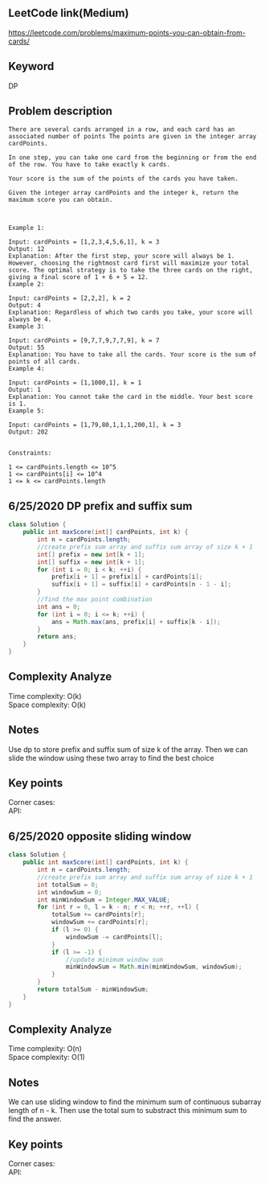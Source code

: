 ## LeetCode link(Medium)
https://leetcode.com/problems/maximum-points-you-can-obtain-from-cards/

## Keyword
DP

## Problem description
```
There are several cards arranged in a row, and each card has an associated number of points The points are given in the integer array cardPoints.

In one step, you can take one card from the beginning or from the end of the row. You have to take exactly k cards.

Your score is the sum of the points of the cards you have taken.

Given the integer array cardPoints and the integer k, return the maximum score you can obtain.

 

Example 1:

Input: cardPoints = [1,2,3,4,5,6,1], k = 3
Output: 12
Explanation: After the first step, your score will always be 1. However, choosing the rightmost card first will maximize your total score. The optimal strategy is to take the three cards on the right, giving a final score of 1 + 6 + 5 = 12.
Example 2:

Input: cardPoints = [2,2,2], k = 2
Output: 4
Explanation: Regardless of which two cards you take, your score will always be 4.
Example 3:

Input: cardPoints = [9,7,7,9,7,7,9], k = 7
Output: 55
Explanation: You have to take all the cards. Your score is the sum of points of all cards.
Example 4:

Input: cardPoints = [1,1000,1], k = 1
Output: 1
Explanation: You cannot take the card in the middle. Your best score is 1. 
Example 5:

Input: cardPoints = [1,79,80,1,1,1,200,1], k = 3
Output: 202
 

Constraints:

1 <= cardPoints.length <= 10^5
1 <= cardPoints[i] <= 10^4
1 <= k <= cardPoints.length
```
## 6/25/2020 DP prefix and suffix sum

```java
class Solution {
    public int maxScore(int[] cardPoints, int k) {
        int n = cardPoints.length;
        //create prefix sum array and suffix sum array of size k + 1
        int[] prefix = new int[k + 1];
        int[] suffix = new int[k + 1];
        for (int i = 0; i < k; ++i) {
            prefix[i + 1] = prefix[i] + cardPoints[i];
            suffix[i + 1] = suffix[i] + cardPoints[n - 1 - i];
        }
        //find the max point combination
        int ans = 0;
        for (int i = 0; i <= k; ++i) {
            ans = Math.max(ans, prefix[i] + suffix[k - i]);
        }
        return ans;
    }
}
```

## Complexity Analyze
Time complexity: O(k) \
Space complexity: O(k)

## Notes
Use dp to store prefix and suffix sum of size k of the array. Then we can slide the window using these two array to find the best choice

## Key points
Corner cases: \
API:


## 6/25/2020 opposite sliding window

```java
class Solution {
    public int maxScore(int[] cardPoints, int k) {
        int n = cardPoints.length;
        //create prefix sum array and suffix sum array of size k + 1
        int totalSum = 0;
        int windowSum = 0;
        int minWindowSum = Integer.MAX_VALUE;
        for (int r = 0, l = k - n; r < n; ++r, ++l) {
            totalSum += cardPoints[r];
            windowSum += cardPoints[r];
            if (l >= 0) {
                windowSum -= cardPoints[l];
            }
            if (l >= -1) {
                //update minimum window sum
                minWindowSum = Math.min(minWindowSum, windowSum);
            }      
        }
        return totalSum - minWindowSum;
    }
}
```

## Complexity Analyze
Time complexity: O(n) \
Space complexity: O(1)

## Notes
We can use sliding window to find the minimum sum of continuous subarray length of n - k. Then use the total sum to substract this minimum sum to find the answer.

## Key points
Corner cases: \
API: